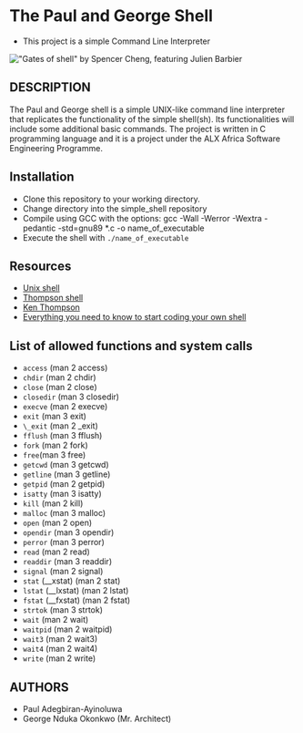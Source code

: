 # The Paul and George Shell
* This project is a simple Command Line Interpreter

!["Gates of shell" by Spencer Cheng, featuring Julien Barbier](https://s3.amazonaws.com/intranet-projects-files/holbertonschool-low_level_programming/235/shell.jpeg)

## DESCRIPTION
The Paul and George shell is a simple UNIX-like command line interpreter that replicates the functionality of the simple shell(sh). Its functionalities will include some additional basic commands. The project is written in C programming language and it is a project under the ALX Africa Software Engineering Programme.

## Installation
* Clone this repository to your working directory.
* Change directory into the simple_shell repository
* Compile using GCC with the options:
	gcc -Wall -Werror -Wextra -pedantic -std=gnu89 *.c -o name_of_executable
* Execute the shell with `./name_of_executable`

## Resources
* [Unix shell](https://en.wikipedia.org/wiki/Unix_shell)
* [Thompson shell](https://en.wikipedia.org/wiki/Thompson_shell)
* [Ken Thompson](https://en.wikipedia.org/wiki/Ken_Thompson)
* [Everything you need to know to start coding your own shell](https://www.notion.so/C-Programming-f13cdb9661db464f8ea326c5a2654e8e)

## List of allowed functions and system calls
* `access` (man 2 access)
* `chdir` (man 2 chdir)
* `close` (man 2 close)
* `closedir` (man 3 closedir)
* `execve` (man 2 execve)
* `exit` (man 3 exit)
* `\_exit` (man 2 \_exit)
* `fflush` (man 3 fflush)
* `fork` (man 2 fork)
* `free`(man 3 free)
* `getcwd` (man 3 getcwd)
* `getline` (man 3 getline)
* `getpid` (man 2 getpid)
* `isatty` (man 3 isatty)
* `kill` (man 2 kill)
* `malloc` (man 3 malloc)
* `open` (man 2 open)
* `opendir` (man 3 opendir)
* `perror` (man 3 perror)
* `read` (man 2 read)
* `readdir` (man 3 readdir)
* `signal` (man 2 signal)
* `stat` (\_\_xstat) (man 2 stat)
* `lstat` (\_\_lxstat) (man 2 lstat)
* `fstat` (\_\_fxstat) (man 2 fstat)
* `strtok` (man 3 strtok)
* `wait` (man 2 wait)
* `waitpid` (man 2 waitpid)
* `wait3` (man 2 wait3)
* `wait4` (man 2 wait4)
* `write` (man 2 write)

## AUTHORS
* Paul Adegbiran-Ayinoluwa
* George Nduka Okonkwo (Mr. Architect)
